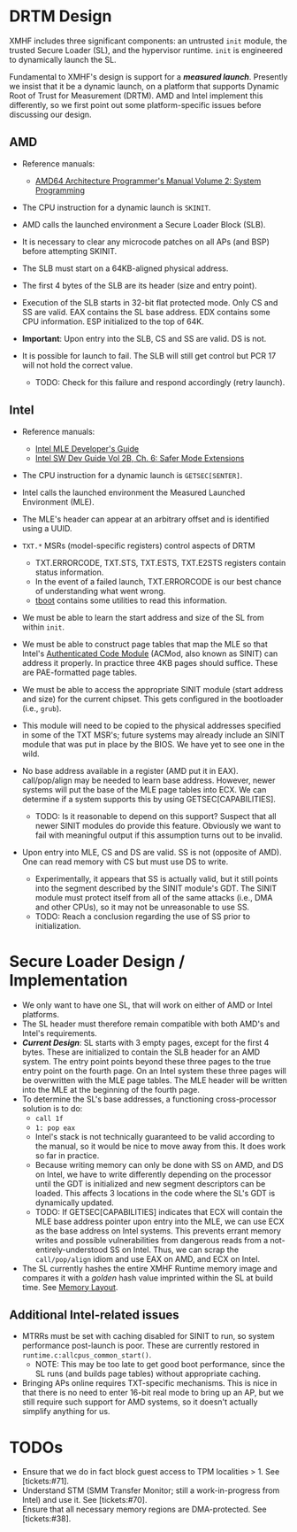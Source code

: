 DRTM Design
===========

XMHF includes three significant components: an untrusted `init`
module, the trusted Secure Loader (SL), and the hypervisor runtime.
`init` is engineered to dynamically launch the SL.

Fundamental to XMHF's design is support for a ***measured launch***.
Presently we insist that it be a dynamic launch, on a platform that
supports Dynamic Root of Trust for Measurement (DRTM).  AMD and Intel
implement this differently, so we first point out some
platform-specific issues before discussing our design.

AMD
---

* Reference manuals:
    * [AMD64 Architecture Programmer's Manual Volume 2: System Programming](http://support.amd.com/us/Processor_TechDocs/24593_APM_v2.pdf)

* The CPU instruction for a dynamic launch is `SKINIT`.
* AMD calls the launched environment a Secure Loader Block (SLB).
* It is necessary to clear any microcode patches on all APs (and BSP) before attempting SKINIT.
* The SLB must start on a 64KB-aligned physical address.
* The first 4 bytes of the SLB are its header (size and entry point).
* Execution of the SLB starts in 32-bit flat protected mode.  Only CS and SS are valid.  EAX contains the SL base address.  EDX contains some CPU information. ESP initialized to the top of 64K.
* **Important**: Upon entry into the SLB, CS and SS are valid. DS is not.
* It is possible for launch to fail.  The SLB will still get control but PCR 17 will not hold the correct value.
    * TODO: Check for this failure and respond accordingly (retry launch).

Intel
-----

* Reference manuals:
    * [Intel MLE Developer's Guide](http://download.intel.com/technology/security/downloads/315168.pdf)
    * [Intel SW Dev Guide Vol 2B, Ch. 6: Safer Mode Extensions](http://www.intel.com/Assets/PDF/manual/253667.pdf)

* The CPU instruction for a dynamic launch is `GETSEC[SENTER]`.
* Intel calls the launched environment the Measured Launched Environment (MLE).
* The MLE's header can appear at an arbitrary offset and is identified using a UUID.
* `TXT.*` MSRs (model-specific registers) control aspects of DRTM
    * TXT.ERRORCODE, TXT.STS, TXT.ESTS, TXT.E2STS registers contain status information.
    * In the event of a failed launch, TXT.ERRORCODE is our best chance of understanding what went wrong.
    * [tboot](http://tboot.sourceforge.net) contains some utilities to read this information.
* We must be able to learn the start address and size of the SL from within `init`.
* We must be able to construct page tables that map the MLE so that Intel's [Authenticated Code Module](http://software.intel.com/en-us/articles/intel-trusted-execution-technology/) (ACMod, also known as SINIT) can address it properly.  In practice three 4KB pages should suffice.  These are PAE-formatted page tables.
* We must be able to access the appropriate SINIT module (start address and size) for the current chipset. This gets configured in the bootloader (i.e., `grub`).
* This module will need to be copied to the physical addresses specified in some of the TXT MSR's; future systems may already include an SINIT module that was put in place by the BIOS.  We have yet to see one in the wild.
* No base address available in a register (AMD put it in EAX).  call/pop/align may be needed to learn base address.  However, newer systems will put the base of the MLE page tables into ECX.  We can determine if a system supports this by using GETSEC[CAPABILITIES].
    * TODO: Is it reasonable to depend on this support? Suspect that all newer SINIT modules do provide this feature. Obviously we want to fail with meaningful output if this assumption turns out to be invalid.
* Upon entry into MLE, CS and DS are valid.  SS is not (opposite of AMD).  One can read memory with CS but must use DS to write.
    * Experimentally, it appears that SS is actually valid, but it still points into the segment described by the SINIT module's GDT.  The SINIT module must protect itself from all of the same attacks (i.e., DMA and other CPUs), so it may not be unreasonable to use SS.
    * TODO: Reach a conclusion regarding the use of SS prior to initialization.

Secure Loader Design / Implementation
=====================================

* We only want to have one SL, that will work on either of AMD or Intel platforms.
* The SL header must therefore remain compatible with both AMD's and Intel's requirements.
* ***Current Design***: SL starts with 3 empty pages, except for the first 4 bytes.  These are initialized to contain the SLB header for an AMD system.  The entry point points beyond these three pages to the true entry point on the fourth page.  On an Intel system these three pages will be overwritten with the MLE page tables.  The MLE header will be written into the MLE at the beginning of the fourth page.
* To determine the SL's base addresses, a functioning cross-processor solution is to do:
    * `call 1f`
    * `1: pop eax`
    * Intel's stack is not technically guaranteed to be valid according to the manual, so it would be nice to move away from this.  It does work so far in practice.
    * Because writing memory can only be done with SS on AMD, and DS on Intel, we have to write differently depending on the processor until the GDT is initialized and new segment descriptors can be loaded.  This affects 3 locations in the code where the SL's GDT is dynamically updated.
    * TODO: If GETSEC[CAPABILITIES] indicates that ECX will contain the MLE base address pointer upon entry into the MLE, we can use ECX as the base address on Intel systems.  This prevents errant memory writes and possible vulnerabilities from dangerous reads from a not-entirely-understood SS on Intel.  Thus, we can scrap the `call/pop/align` idiom and use EAX on AMD, and ECX on Intel.
* The SL currently hashes the entire XMHF Runtime memory image and compares it with a *golden* hash value imprinted within the SL at build time.  See [Memory Layout](memory-layout.md).

Additional Intel-related issues
-------------------------------

* MTRRs must be set with caching disabled for SINIT to run, so system performance post-launch is poor.  These are currently restored in `runtime.c:allcpus_common_start()`.
    * NOTE: This may be too late to get good boot performance, since the SL runs (and builds page tables) without appropriate caching.
* Bringing APs online requires TXT-specific mechanisms.  This is nice in that there is no need to enter 16-bit real mode to bring up an AP, but we still require such support for AMD systems, so it doesn't actually simplify anything for us.

TODOs
=====

* Ensure that we do in fact block guest access to TPM localities > 1. See [tickets:#71].
* Understand STM (SMM Transfer Monitor; still a work-in-progress from Intel) and use it. See [tickets:#70].
* Ensure that all necessary memory regions are DMA-protected.  See [tickets:#38].
